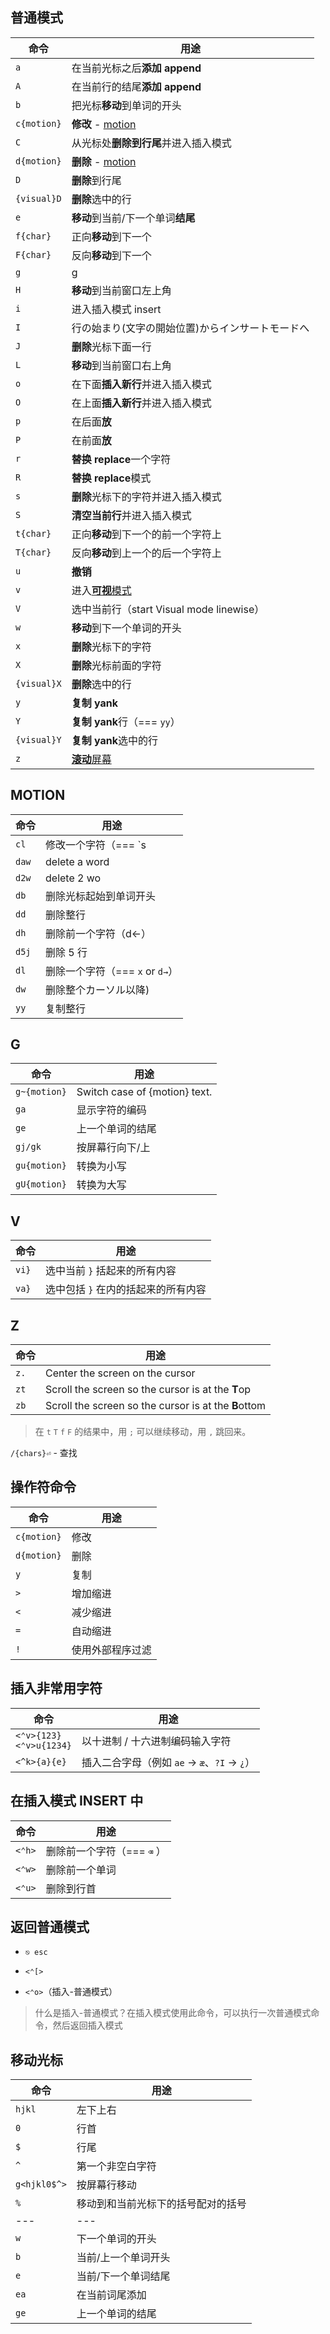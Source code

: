 ## 普通模式

| 命令        | 用途                                             |
| ----------- | ------------------------------------------------ |
| `a`         | 在当前光标之后**添加 append**                    |
| `A`         | 在当前行的结尾**添加 append**                    |
| `b`         | 把光标**移动**到单词的开头                       |
| `c{motion}` | **修改** - [motion](#MOTION)                     |
| `C`         | 从光标处**删除到行尾**并进入插入模式             |
| `d{motion}` | **删除** - [motion](#MOTION)                     |
| `D`         | **删除**到行尾                                   |
| `{visual}D` | **删除**选中的行                                 |
| `e`         | **移动**到当前/下一个单词**结尾**                |
| `f{char}`   | 正向**移动**到下一个                             |
| `F{char}`   | 反向**移动**到下一个                             |
| `g`         | [g](#G)                                          |
| `H`         | **移动**到当前窗口左上角                         |
| `i`         | 进入插入模式 insert                              |
| `I`         | 行の始まり(文字の開始位置)からインサートモードへ |
| `J`         | **删除**光标下面一行                             |
| `L`         | **移动**到当前窗口右上角                         |
| `o`         | 在下面**插入新行**并进入插入模式                 |
| `O`         | 在上面**插入新行**并进入插入模式                 |
| `p`         | 在后面**放**                                     |
| `P`         | 在前面**放**                                     |
| `r`         | **替换 replace**一个字符                         |
| `R`         | **替换 replace**模式                             |
| `s`         | **删除**光标下的字符并进入插入模式               |
| `S`         | **清空当前行**并进入插入模式                     |
| `t{char}`   | 正向**移动**到下一个的前一个字符上               |
| `T{char}`   | 反向**移动**到上一个的后一个字符上               |
| `u`         | **撤销**                                         |
| `v`         | 进入[**可视**模式](#V)                           |
| `V`         | 选中当前行（start Visual mode linewise）         |
| `w`         | **移动**到下一个单词的开头                       |
| `x`         | **删除**光标下的字符                             |
| `X`         | **删除**光标前面的字符                           |
| `{visual}X` | **删除**选中的行                                 |
| `y`         | **复制 yank**                                    |
| `Y`         | **复制 yank**行（=== `yy`）                      |
| `{visual}Y` | **复制 yank**选中的行                            |
| `z`         | [**滚动**屏幕](#Z)                               |

## MOTION

| 命令  | 用途                            |
| ----- | ------------------------------- |
| `cl`  | 修改一个字符（=== `s            |
| `daw` | delete a word                   |
| `d2w` | delete 2 wo                     |
| `db`  | 删除光标起始到单词开头          |
| `dd`  | 删除整行                        |
| `dh`  | 删除前一个字符（d←）            |
| `d5j` | 删除 5 行                       |
| `dl`  | 删除一个字符（=== `x` or `d→`） |
| `dw`  | 删除整个カーソル以降)           |
| `yy`  | 复制整行                        |

## G

| 命令         | 用途                          |
| ------------ | ----------------------------- |
| `g~{motion}` | Switch case of {motion} text. |
| `ga`         | 显示字符的编码                |
| `ge`         | 上一个单词的结尾              |
| `gj/gk`      | 按屏幕行向下/上               |
| `gu{motion}` | 转换为小写                    |
| `gU{motion}` | 转换为大写                    |

## V

| 命令  | 用途                                |
| ----- | ----------------------------------- |
| `vi}` | 选中当前 `}` 括起来的所有内容       |
| `va}` | 选中包括 `}` 在内的括起来的所有内容 |

## Z

| 命令 | 用途                                                 |
| ---- | ---------------------------------------------------- |
| `z.` | Center the screen on the cursor                      |
| `zt` | Scroll the screen so the cursor is at the **T**op    |
| `zb` | Scroll the screen so the cursor is at the **B**ottom |

> 在 `t` `T` `f` `F` 的结果中，用 `;` 可以继续移动，用 `,` 跳回来。

`/{chars}⏎` - 查找

## 操作符命令

| 命令        | 用途             |
| ----------- | ---------------- |
| `c{motion}` | 修改             |
| `d{motion}` | 删除             |
| `y`         | 复制             |
| `>`         | 增加缩进         |
| `<`         | 减少缩进         |
| `=`         | 自动缩进         |
| `!`         | 使用外部程序过滤 |

## 插入非常用字符

| 命令                           | 用途                                          |
| ------------------------------ | --------------------------------------------- |
| `<⌃v>{123}`<br />`<⌃v>u{1234}` | 以十进制 / 十六进制编码输入字符               |
| `<^k>{a}{e}`                   | 插入二合字母（例如 `ae` -> `æ`、`?I` -> `¿`） |

## 在插入模式 INSERT 中

| 命令   | 用途                       |
| ------ | -------------------------- |
| `<⌃h>` | 删除前一个字符（=== `⌫` ） |
| `<⌃w>` | 删除前一个单词             |
| `<⌃u>` | 删除到行首                 |

## 返回普通模式

- `⎋ esc`

- `<⌃[>`

- `<⌃o>`（插入-普通模式）

> 什么是插入-普通模式？在插入模式使用此命令，可以执行一次普通模式命令，然后返回插入模式

## 移动光标

| 命令         | 用途                               |
| ------------ | ---------------------------------- |
| `hjkl`       | 左下上右                           |
| `0`          | 行首                               |
| `$`          | 行尾                               |
| `^`          | 第一个非空白字符                   |
| `g<hjkl0$^>` | 按屏幕行移动                       |
| `%`          | 移动到和当前光标下的括号配对的括号 |
| ---          | ---                                |
| `w`          | 下一个单词的开头                   |
| `b`          | 当前/上一个单词开头                |
| `e`          | 当前/下一个单词结尾                |
| `ea`         | 在当前词尾添加                     |
| `ge`         | 上一个单词的结尾                   |

